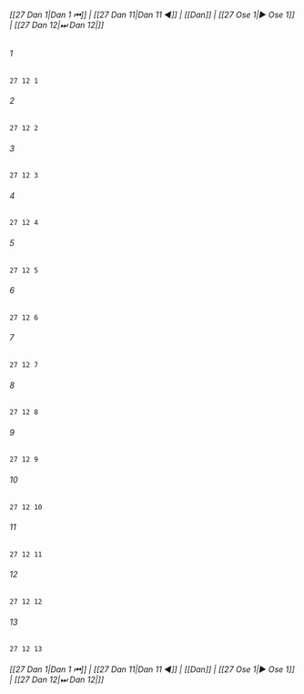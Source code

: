 
###### [[27 Dan 1|Dan 1 ⏮]] | [[27 Dan 11|Dan 11 ◀]] | [[Dan]] | [[27 Ose 1|▶ Ose 1]] | [[27 Dan 12|⏭ Dan 12|]]

###### 1
``` verse
27 12 1 
```
###### 2
``` verse
27 12 2 
```
###### 3
``` verse
27 12 3 
```
###### 4
``` verse
27 12 4 
```
###### 5
``` verse
27 12 5 
```
###### 6
``` verse
27 12 6 
```
###### 7
``` verse
27 12 7 
```
###### 8
``` verse
27 12 8 
```
###### 9
``` verse
27 12 9 
```
###### 10
``` verse
27 12 10 
```
###### 11
``` verse
27 12 11 
```
###### 12
``` verse
27 12 12 
```
###### 13
``` verse
27 12 13 
```

###### [[27 Dan 1|Dan 1 ⏮]] | [[27 Dan 11|Dan 11 ◀]] | [[Dan]] | [[27 Ose 1|▶ Ose 1]] | [[27 Dan 12|⏭ Dan 12|]]

